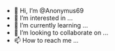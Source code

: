 - 👋 Hi, I’m @Anonymus69
- 👀 I’m interested in ...
- 🌱 I’m currently learning ...
- 💞️ I’m looking to collaborate on ...
- 📫 How to reach me ...

<!---
Anonymus69/Anonymus69 is a ✨ special ✨ repository because its `README.md` (this file) appears on your GitHub profile.
You can click the Preview link to take a look at your changes.
--->



